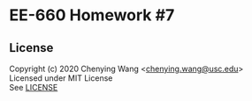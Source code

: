 # EE-660 Homework #7


## License

Copyright (c) 2020 Chenying Wang \<chenying.wang@usc.edu\> \
Licensed under MIT License \
See [LICENSE](./LICENSE)
